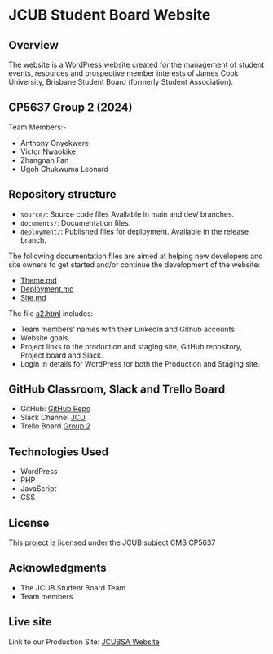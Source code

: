# JCUB Student Board Website

## Overview
The website is a WordPress website created for the management of student events, resources and prospective member interests of James Cook University, Brisbane Student Board (formerly Student Association).

## CP5637 Group 2 (2024)
Team Members:- 
- Anthony Onyekwere
- Victor Nwaokike
- Zhangnan Fan
- Ugoh Chukwuma Leonard

## Repository structure
- `source/`: Source code files Available in main and dev/ branches.
- `documents/`: Documentation files.
- `deployment/`: Published files for deployment. Available in the release branch.

The following documentation files are aimed at helping new developers and site owners to get started and/or continue the development of the website:

- [Theme.md](documents/theme.md)
- [Deployment.md](documents/deployment.md)
- [Site.md](documents/site.md)

The file [a2.html](documents/a2.html) includes:

- Team members' names with their LinkedIn  and Github accounts.
- Website goals.
- Project links to the production and staging site, GitHub repository, Project board and Slack.
- Login in details for WordPress for both the Production and Staging site.

## GitHub Classroom, Slack and Trello Board

- GitHub: [GitHub Repo](https://github.com/onegeniuslykdat/CP5637_GROUP2_STUDETBOARDWEBSITE)
- Slack Channel [JCU](https://app.slack.com/client/T1HPNSNKT/C078QLM30R4)
- Trello Board [Group 2](https://trello.com/b/8iJMbw7E/cp5637-group-2-project-work)

## Technologies Used

- WordPress
- PHP
- JavaScript
- CSS

## License

This project is licensed under the JCUB subject CMS CP5637

## Acknowledgments

- The JCUB Student Board Team
- Team members

## Live site
Link to our Production Site: [JCUBSA Website](https://jcubstudentboardgroup2.cloudaccess.host)
